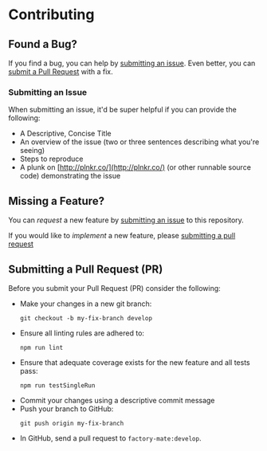 # Contributing

## Found a Bug?
If you find a bug, you can help by [submitting an issue](#submit-issue). 
Even better, you can [submit a Pull Request](#submit-pr) with a fix.

### <a name="submit-issue"></a> Submitting an Issue

When submitting an issue, it'd be super helpful if you can provide the following:
- A Descriptive, Concise Title
- An overview of the issue (two or three sentences describing what you're seeing)
- Steps to reproduce
- A plunk on [http://plnkr.co/](http://plnkr.co/) (or other runnable source code) demonstrating the issue

## Missing a Feature?
You can *request* a new feature by [submitting an issue](#submit-issue) to this 
repository. 

If you would like to *implement* a new feature, please [submitting a pull request](#submit-pr)

## <a name="submit-pr"></a> Submitting a Pull Request (PR)
Before you submit your Pull Request (PR) consider the following:

* Make your changes in a new git branch:
    ```shell
    git checkout -b my-fix-branch develop
    ```
* Ensure all linting rules are adhered to:
    ```shell
    npm run lint
    ```
* Ensure that adequate coverage exists for the new feature and all tests pass:
    ```shell
    npm run testSingleRun
    ```
* Commit your changes using a descriptive commit message
* Push your branch to GitHub:
    ```shell
    git push origin my-fix-branch
    ```
* In GitHub, send a pull request to `factory-mate:develop`.
